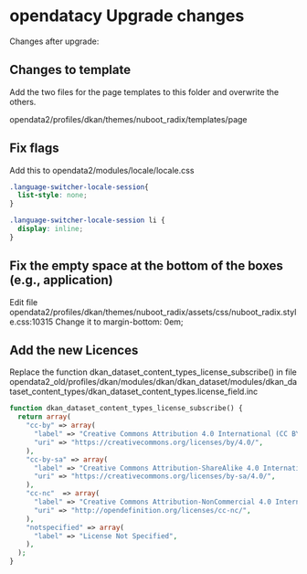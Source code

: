 # opendatacy Upgrade changes

Changes after upgrade:

## Changes to template
Add the two files for the page templates to this folder and overwrite the others.

opendata2/profiles/dkan/themes/nuboot_radix/templates/page


## Fix flags

Add this to opendata2/modules/locale/locale.css
```css
.language-switcher-locale-session{
  list-style: none;
}

.language-switcher-locale-session li {
  display: inline;
}
 ```
## Fix the empty space at the bottom of the boxes (e.g., application)

Edit file opendata2/profiles/dkan/themes/nuboot_radix/assets/css/nuboot_radix.style.css:10315
Change it to margin-bottom: 0em;

## Add the new Licences
Replace the function dkan_dataset_content_types_license_subscribe() in file opendata2_old/profiles/dkan/modules/dkan/dkan_dataset/modules/dkan_dataset_content_types/dkan_dataset_content_types.license_field.inc

```php
function dkan_dataset_content_types_license_subscribe() {
  return array(
    "cc-by" => array(
      "label" => "Creative Commons Attribution 4.0 International (CC BY 4.0)",
      "uri" => "https://creativecommons.org/licenses/by/4.0/",
    ),
    "cc-by-sa" => array(
      "label" => "Creative Commons Attribution-ShareAlike 4.0 International (CC BY-SA 4.0)",
      "uri" => "https://creativecommons.org/licenses/by-sa/4.0/",
    ),
    "cc-nc"  => array(
      "label" => "Creative Commons Attribution-NonCommercial 4.0 International (CC BY-NC 4.0)",
      "uri" => "http://opendefinition.org/licenses/cc-nc/",
    ),
    "notspecified" => array(
      "label" => "License Not Specified",
    ),
  );
}
```

